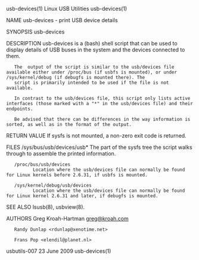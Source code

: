 usb-devices(1)                                                                     Linux USB Utilities                                                                     usb-devices(1)

NAME
       usb-devices - print USB device details

SYNOPSIS
       usb-devices

DESCRIPTION
       usb-devices is a (bash) shell script that can be used to display details of USB buses in the system and the devices connected to them.

       The  output of the script is similar to the usb/devices file available either under /proc/bus (if usbfs is mounted), or under /sys/kernel/debug (if debugfs is mounted there). The
       script is primarily intended to be used if the file is not available.

       In contrast to the usb/devices file, this script only lists active interfaces (those marked with a "*" in the usb/devices file) and their endpoints.

       Be advised that there can be differences in the way information is sorted, as well as in the format of the output.

RETURN VALUE
       If sysfs is not mounted, a non-zero exit code is returned.

FILES
       /sys/bus/usb/devices/usb*
              The part of the sysfs tree the script walks through to assemble the printed information.

       /proc/bus/usb/devices
              Location where the usb/devices file can normally be found for Linux kernels before 2.6.31, if usbfs is mounted.

       /sys/kernel/debug/usb/devices
              Location where the usb/devices file can normally be found for Linux kernel 2.6.31 and later, if debugfs is mounted.

SEE ALSO
       lsusb(8), usbview(8).

AUTHORS
       Greg Kroah-Hartman <greg@kroah.com>

       Randy Dunlap <rdunlap@xenotime.net>

       Frans Pop <elendil@planet.nl>

usbutils-007                                                                           23 June 2009                                                                        usb-devices(1)
